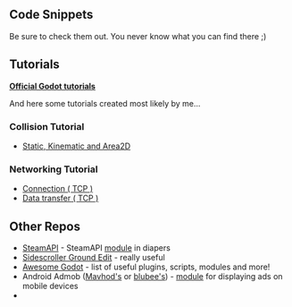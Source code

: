 ## Code Snippets
Be sure to check them out. You never know what you can find there ;)

## Tutorials  
**[Official Godot tutorials](http://docs.godotengine.org/en/latest/#sec-tutorials)**  
  
And here some tutorials created most likely by me...  
  
### Collision Tutorial  

* [Static, Kinematic and Area2D](https://github.com/Kermer/Godot/tree/master/Tutorials/tut_simple_collisions.md)  
  
### Networking Tutorial  
* [Connection ( TCP )](https://github.com/Kermer/Godot/tree/master/Tutorials/tut_tcp_connection.md)  
* [Data transfer ( TCP )](https://github.com/Kermer/Godot/tree/master/Tutorials/tut_tcp_data_transfer.md)   
  
## Other Repos
* [SteamAPI](https://github.com/Kermer/GodotSteam) - SteamAPI [module](http://docs.godotengine.org/en/latest/reference/custom_modules_in_c++.html#modules) in diapers
* [Sidescroller Ground Edit](https://github.com/UgisBrekis/Godot-resources/tree/master/Sidescroller_ground_edit) - really useful
* [Awesome Godot](https://github.com/Calinou/awesome-godot#awesome-godot-) - list of useful plugins, scripts, modules and more!
* Android Admob ([Mavhod's](https://github.com/Mavhod/GodotAdmob) or [blubee's](https://github.com/teamblubee/bbAdmob)) - [module](http://docs.godotengine.org/en/latest/reference/custom_modules_in_c++.html#modules) for displaying ads on mobile devices
* 
  

